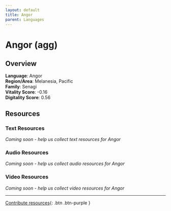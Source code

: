 ```yaml
---
layout: default
title: Angor
parent: Languages
---
```


# Angor (agg)

## Overview

**Language**: Angor  
**Region/Area**: Melanesia, Pacific  
**Family**: Senagi  
**Vitality Score**: -0.16  
**Digitality Score**: 0.56  

## Resources

### Text Resources
*Coming soon - help us collect text resources for Angor*

### Audio Resources
*Coming soon - help us collect audio resources for Angor*

### Video Resources
*Coming soon - help us collect video resources for Angor*

---

[Contribute resources](https://fairtrain.github.io/){: .btn .btn-purple }
